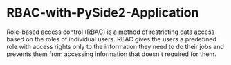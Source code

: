 # RBAC-with-PySide2-Application
Role-based access control (RBAC) is a method of restricting data access based on the roles of individual users. RBAC gives the users a predefined role with access rights only to the information they need to do their jobs and prevents them from accessing information that doesn't required for them.
